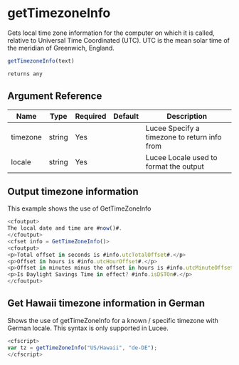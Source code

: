 # getTimezoneInfo

 Gets local time zone information for the computer on which it
 is called, relative to Universal Time Coordinated (UTC). UTC is
 the mean solar time of the meridian of Greenwich, England.

```javascript
getTimezoneInfo(text)
```

```javascript
returns any
```

## Argument Reference

| Name | Type | Required | Default | Description |
| --- | --- | --- | --- | --- |
| timezone | string | Yes |  | Lucee Specify a timezone to return info from |
| locale | string | Yes |  | Lucee Locale used to format the output |

## Output timezone information

This example shows the use of GetTimeZoneInfo

```javascript
<cfoutput>
The local date and time are #now()#.
</cfoutput>
<cfset info = GetTimeZoneInfo()>
<cfoutput>
<p>Total offset in seconds is #info.utcTotalOffset#.</p>
<p>Offset in hours is #info.utcHourOffset#.</p>
<p>Offset in minutes minus the offset in hours is #info.utcMinuteOffset#.</p>
<p>Is Daylight Savings Time in effect? #info.isDSTOn#.</p>
</cfoutput>
```

## Get Hawaii timezone information in German

Shows the use of getTimeZoneInfo for a known / specific timezone with German locale. This syntax is only supported in Lucee.

```javascript
<cfscript>
var tz = getTimeZoneInfo("US/Hawaii", "de-DE");
</cfscript>
```
